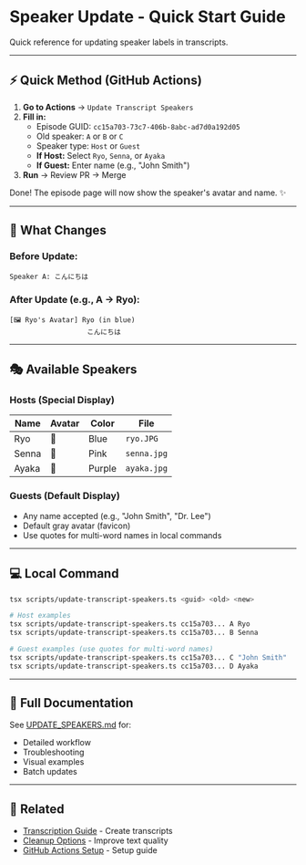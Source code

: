# Speaker Update - Quick Start Guide

Quick reference for updating speaker labels in transcripts.

---

## ⚡ Quick Method (GitHub Actions)

1. **Go to Actions** → `Update Transcript Speakers`
2. **Fill in:**
   - Episode GUID: `cc15a703-73c7-406b-8abc-ad7d0a192d05`
   - Old speaker: `A` or `B` or `C`
   - Speaker type: `Host` or `Guest`
   - **If Host:** Select `Ryo`, `Senna`, or `Ayaka`
   - **If Guest:** Enter name (e.g., "John Smith")
3. **Run** → Review PR → Merge

Done! The episode page will now show the speaker's avatar and name. ✨

---

## 🎨 What Changes

### Before Update:

```
Speaker A: こんにちは
```

### After Update (e.g., A → Ryo):

```
[🖼️ Ryo's Avatar] Ryo (in blue)
                   こんにちは
```

---

## 🎭 Available Speakers

### Hosts (Special Display)

| Name  | Avatar | Color  | File        |
| ----- | ------ | ------ | ----------- |
| Ryo   | 👨     | Blue   | `ryo.JPG`   |
| Senna | 👩     | Pink   | `senna.jpg` |
| Ayaka | 👩     | Purple | `ayaka.jpg` |

### Guests (Default Display)

- Any name accepted (e.g., "John Smith", "Dr. Lee")
- Default gray avatar (favicon)
- Use quotes for multi-word names in local commands

---

## 💻 Local Command

```bash
tsx scripts/update-transcript-speakers.ts <guid> <old> <new>

# Host examples
tsx scripts/update-transcript-speakers.ts cc15a703... A Ryo
tsx scripts/update-transcript-speakers.ts cc15a703... B Senna

# Guest examples (use quotes for multi-word names)
tsx scripts/update-transcript-speakers.ts cc15a703... C "John Smith"
tsx scripts/update-transcript-speakers.ts cc15a703... D Ayaka
```

---

## 📖 Full Documentation

See [UPDATE_SPEAKERS.md](UPDATE_SPEAKERS.md) for:

- Detailed workflow
- Troubleshooting
- Visual examples
- Batch updates

---

## 🔗 Related

- [Transcription Guide](TRANSCRIPTION_GUIDE.md) - Create transcripts
- [Cleanup Options](CLEANUP_OPTIONS.md) - Improve text quality
- [GitHub Actions Setup](TRANSCRIPTION_GITHUB_SETUP.md) - Setup guide

